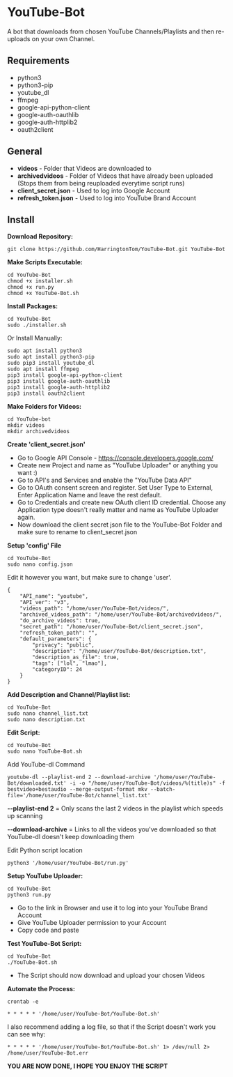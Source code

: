 # YouTube-Bot
A bot that downloads from chosen YouTube Channels/Playlists and then re-uploads on your own Channel. 

Requirements
------------
- python3
- python3-pip
- youtube_dl
- ffmpeg
- google-api-python-client
- google-auth-oauthlib 
- google-auth-httplib2
- oauth2client

General
------------
- **videos** - Folder that Videos are downloaded to
- **archivedvideos** - Folder of Videos that have already been uploaded (Stops them from being reuploaded everytime script runs)
- **client_secret.json** - Used to log into Google Account 
- **refresh_token.json** - Used to log into YouTube Brand Account

Install
------------
**Download Repository:**

    git clone https://github.com/HarringtonTom/YouTube-Bot.git YouTube-Bot

**Make Scripts Executable:** 

    cd YouTube-Bot
    chmod +x installer.sh
    chmod +x run.py
    chmod +x YouTube-Bot.sh

**Install Packages:** 

    cd YouTube-Bot
    sudo ./installer.sh

Or Install Manually: 
    
    sudo apt install python3
    sudo apt install python3-pip
    sudo pip3 install youtube_dl
    sudo apt install ffmpeg
    pip3 install google-api-python-client
    pip3 install google-auth-oauthlib 
    pip3 install google-auth-httplib2
    pip3 install oauth2client

**Make Folders for Videos:** 

    cd YouTube-bot
    mkdir videos
    mkdir archivedvideos

**Create 'client_secret.json'** 

- Go to Google API Console - https://console.developers.google.com/
- Create new Project and name as "YouTube Uploader" or anything you want :) 
- Go to API's and Services and enable the "YouTube Data API" 
- Go to OAuth consent screen and register. Set User Type to External, Enter Application Name and leave the rest default. 
- Go to Credentials and create new OAuth client ID credential. Choose any Application type doesn't really matter and name as YouTube Uploader again. 
- Now download the client secret json file to the YouTube-Bot Folder and make sure to rename to client_secret.json

**Setup 'config' File**

    cd YouTube-Bot
    sudo nano config.json

Edit it however you want, but make sure to change 'user'. 

    {
        "API_name": "youtube",
        "API_ver": "v3",
        "videos_path": "/home/user/YouTube-Bot/videos/",
        "archived_videos_path": "/home/user/YouTube-Bot/archivedvideos/",
        "do_archive_videos": true,
        "secret_path": "/home/user/YouTube-Bot/client_secret.json",
        "refresh_token_path": "",
        "default_parameters": {
            "privacy": "public",
            "description": "/home/user/YouTube-Bot/description.txt",
            "description_as_file": true,
            "tags": ["lol", "lmao"],
            "categoryID": 24
        }
    }

**Add Description and Channel/Playlist list:** 

    cd YouTube-Bot
    sudo nano channel_list.txt
    sudo nano description.txt
    
**Edit Script:** 

    cd YouTube-Bot
    sudo nano YouTube-Bot.sh

Add YouTube-dl Command

    youtube-dl --playlist-end 2 --download-archive '/home/user/YouTube-Bot/downloaded.txt' -i -o "/home/user/YouTube-Bot/videos/%(title)s" -f bestvideo+bestaudio --merge-output-format mkv --batch-file='/home/user/YouTube-Bot/channel_list.txt'
    
   **--playlist-end 2** = Only scans the last 2 videos in the playlist which speeds up scanning
   
   **--download-archive** = Links to all the videos you've downloaded so that YouTube-dl doesn't keep downloading them

Edit Python script location

    python3 '/home/user/YouTube-Bot/run.py'

**Setup YouTube Uploader:** 

    cd YouTube-Bot
    python3 run.py
 
 - Go to the link in Browser and use it to log into your YouTube Brand Account 
 - Give YouTube Uploader permission to your Account
 - Copy code and paste

**Test YouTube-Bot Script:** 

    cd YouTube-Bot
    ./YouTube-Bot.sh

 - The Script should now download and upload your chosen Videos

**Automate the Process:** 
   
    crontab -e
    
    * * * * * '/home/user/YouTube-Bot/YouTube-Bot.sh'

I also recommend adding a log file, so that if the Script doesn't work you can see why: 

    * * * * * '/home/user/YouTube-Bot/YouTube-Bot.sh' 1> /dev/null 2> /home/user/YouTube-Bot.err

**YOU ARE NOW DONE, I HOPE YOU ENJOY THE SCRIPT**
